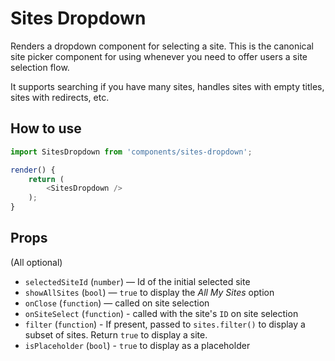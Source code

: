 # Sites Dropdown

Renders a dropdown component for selecting a site. This is the canonical site picker component for using whenever you need to offer users a site selection flow.

It supports searching if you have many sites, handles sites with empty titles, sites with redirects, etc.

## How to use

```js
import SitesDropdown from 'components/sites-dropdown';

render() {
	return (
		<SitesDropdown />
	);
}
```

## Props

(All optional)

- `selectedSiteId` (`number`) — Id of the initial selected site
- `showAllSites` (`bool`) — `true` to display the _All My Sites_ option
- `onClose` (`function`) — called on site selection
- `onSiteSelect` (`function`) - called with the site's `ID` on site selection
- `filter` (`function`) - If present, passed to `sites.filter()` to display a subset of sites. Return `true` to display a site.
- `isPlaceholder` (`bool`) - `true` to display as a placeholder
